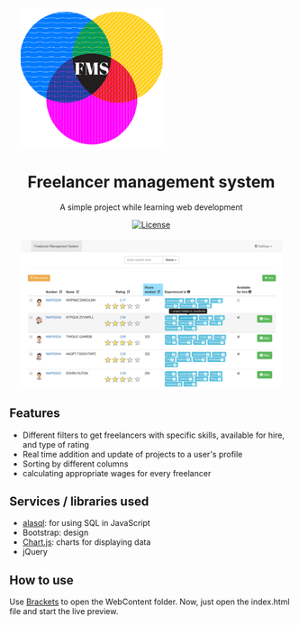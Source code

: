 <div align="center" style="margin: 20px; width:50%">
  <img src="https://github.com/manparvesh/FMS/raw/master/fms.png">
</div>
<div align="center">

  <h1>Freelancer management system</h1>
  <p>A simple project while learning web development</p>
  <a href="https://manparvesh.mit-license.org/"><img src="https://img.shields.io/badge/license-MIT-blue.svg" alt="License"></a> 
  
</div>
<div align="center" style="margin: 20px">
  <img src="https://github.com/manparvesh/FMS/raw/master/screenshot.png">
</div>

## Features
 - Different filters to get freelancers with specific skills, available for hire, and type of rating
 - Real time addition and update of projects to a user's profile
 - Sorting by different columns
 - calculating appropriate wages for every freelancer

## Services / libraries used
 - [alasql](https://github.com/agershun/alasql): for using SQL in JavaScript
 - Bootstrap: design
 - [Chart.js](http://www.chartjs.org/): charts for displaying data
 - jQuery

## How to use
Use [Brackets](http://brackets.io/) to open the WebContent folder. Now, just open the index.html file and start the live preview.
